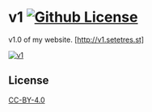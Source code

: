 v1 [![Github License](https://img.shields.io/github/license/setetres/v1.svg)](https://github.com/setetres/v1/blob/master/LICENSE)
==

v1.0 of my website. [http://v1.setetres.st]

[![v1](http://files.setetres.st/img/v1-desktop.png?v=1&raw=true)](http://v1.setetres.st)

License
-------

[CC-BY-4.0]

[http://v1.setetres.st]: http://v1.setetres.st
[CC-BY-4.0]: http://creativecommons.org/licenses/by/4.0
